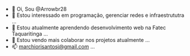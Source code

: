 - 👋 Oi, Sou @Arrowbr28
- 👀 Estou interessado em programação, gerenciar redes e infraestrututra ...
- 🌱 Estou atualmente aprendendo desenvolvimento web na Fatec Taquaritinga ...
- 💞️ Estou vendo mais colaborar nos projetos atualmente ...
- 📫 marchiorisantosj@gmail.com ...

